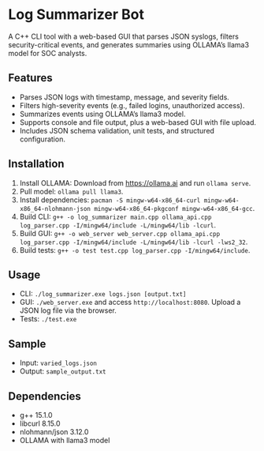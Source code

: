 # Log Summarizer Bot
A C++ CLI tool with a web-based GUI that parses JSON syslogs, filters security-critical events, and generates summaries using OLLAMA’s llama3 model for SOC analysts.

## Features
- Parses JSON logs with timestamp, message, and severity fields.
- Filters high-severity events (e.g., failed logins, unauthorized access).
- Summarizes events using OLLAMA’s llama3 model.
- Supports console and file output, plus a web-based GUI with file upload.
- Includes JSON schema validation, unit tests, and structured configuration.

## Installation
1. Install OLLAMA: Download from https://ollama.ai and run `ollama serve`.
2. Pull model: `ollama pull llama3`.
3. Install dependencies: `pacman -S mingw-w64-x86_64-curl mingw-w64-x86_64-nlohmann-json mingw-w64-x86_64-pkgconf mingw-w64-x86_64-gcc`.
4. Build CLI: `g++ -o log_summarizer main.cpp ollama_api.cpp log_parser.cpp -I/mingw64/include -L/mingw64/lib -lcurl`.
5. Build GUI: `g++ -o web_server web_server.cpp ollama_api.cpp log_parser.cpp -I/mingw64/include -L/mingw64/lib -lcurl -lws2_32`.
6. Build tests: `g++ -o test test.cpp log_parser.cpp -I/mingw64/include`.

## Usage
- CLI: `./log_summarizer.exe logs.json [output.txt]`
- GUI: `./web_server.exe` and access `http://localhost:8080`. Upload a JSON log file via the browser.
- Tests: `./test.exe`

## Sample
- Input: `varied_logs.json`
- Output: `sample_output.txt`

## Dependencies
- g++ 15.1.0
- libcurl 8.15.0
- nlohmann/json 3.12.0
- OLLAMA with llama3 model